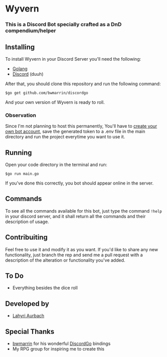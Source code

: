 # Wyvern

### This is a Discord Bot specially crafted as a DnD compendium/helper

## Installing

To install Wyvern in your Discord Server you'll need the following:

* [Golang](https://golang.org/)
* [Discord](https://discordapp.com/) (duuh)

After that, you should clone this repository and run the following command:
```
$go get github.com/bwmarrin/discordgo
```
And your own version of Wyvern is ready to roll.

### Observation

Since I'm not planning to host this permanently, You'll have to [create your own bot account](https://discordpy.readthedocs.io/en/rewrite/discord.html), save the generated token to a .env file in the main directory and run the project everytime you want to use it.

## Running

Open your code directory in the terminal and run:
```
$go run main.go
```
If you've done this correctly, you bot should appear online in the server.

## Commands

To see all the commands available for this bot, just type the command ` !help ` in your discord server, and it shall return all the commands and their description of usage.

## Contribuiting

Feel free to use it and modify it as you want. If you'd like to share any new functionality, just branch the rep and send me a pull request with a description of the alteration or functionality you've added.

## To Do

* Everything besides the dice roll

## Developed by
* [Lahyri Aurbach](https://github.com/lahyri)

## Special Thanks
* [bwmarrin](https://github.com/bwmarrin) for his wonderful [DiscordGo](https://github.com/bwmarrin/discordgo) bindings
* My RPG group for inspiring me to create this